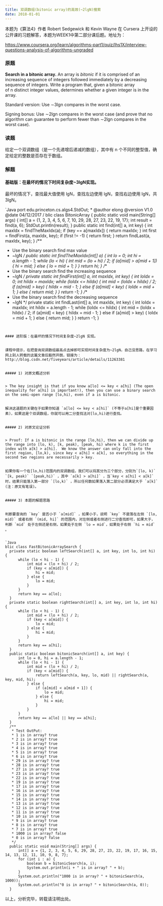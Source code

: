 ```yaml
---
title: 双调数组(bitonic array)的高效(~2lgN)搜索
date: 2018-01-01
---
```


本题为《算法4》作者 Robert Sedgewick 和 Kevin Wayne 在 Cursera 上开设的公开课的习题解答，本题为WEEK1中第二部分课后题。地址为：

https://www.coursera.org/learn/algorithms-part1/quiz/lhs1X/interview-questions-analysis-of-algorithms-ungraded


### 原题


**Search in a bitonic array.** An array is *bitonic* if it is comprised of an increasing sequence of integers followed immediately by a decreasing sequence of integers. Write a program that, given a bitonic array of n distinct integer values, determines whether a given integer is in the array.


Standard version: Use ∼3lgn compares in the worst case.

Signing bonus: Use ∼2lgn compares in the worst case (and prove that no algorithm can guarantee to perform fewer than ∼2lgn compares in the worst case).


<!--more-->


### 读题


给定一个双调数组（是一个先递增后递减的数组），其中有 n 个不同的整型值，确定给定的整数是否存在于数组。


### 解题


#### 基础版：在最坏的情况下时间复杂度~3lgN实现。


最坏的情况下，查找最大值使用 lgN，查找左边使用 lgN，查找右边使用 lgN，共3lgN。


`Java
port edu.princeton.cs.algs4.StdOut;
*
 @author elong
 @version V1.0
 @date 04/12/2017
/
blic class BitonicArray {
  public static void main(String[] args) {
      int[] a = {1, 2, 3, 4, 5, 6, 7, 10, 29, 28, 27, 23, 22, 19, 17};
      int result = find(a, 6);
      StdOut.println(result);
  }
  public static int find(int[] a, int key) {
      int maxIdx = findTheMaxIdx(a);
      if (key == a[maxIdx]) {
          return maxIdx;
      }
      int first = findFirst(a, maxIdx, key);
      if (first != -1) {
          return first;
      }
      return findLast(a, maxIdx, key);
  }
  /**
   * Use the binary search find max value
   * ~lgN
   */
  public static int findTheMaxIdx(int[] a) {
      int lo = 0;
      int hi = a.length - 1;
      while (lo < hi) {
          int mid = (lo + hi) / 2;
          if (a[mid] > a[mid + 1]) {
              hi = mid;
          } else {
              lo = mid + 1;
          }
      }
      return hi;
  }
  /**
   * Use the binary search find the increasing sequence
   * ~lgN
   */
  private static int findFirst(int[] a, int maxIdx, int key) {
      int loIdx = 0;
      int hiIdx = maxIdx;
      while (loIdx <= hiIdx) {
          int mid = (loIdx + hiIdx) / 2;
          if (a[mid] > key) {
              hiIdx = mid - 1;
          } else if (a[mid] < key) {
              loIdx = mid + 1;
          } else {
              return mid;
          }
      }
      return -1;
  }
  /**
   * Use the binary search find the decreasing sequence
   * ~lgN
   */
  private static int findLast(int[] a, int maxIdx, int key) {
      int loIdx = maxIdx;
      int hiIdx = a.length - 1;
      while (loIdx <= hiIdx) {
          int mid = (loIdx + hiIdx) / 2;
          if (a[mid] < key) {
              hiIdx = mid - 1;
          } else if (a[mid] > key) {
              loIdx = mid + 1;
          } else {
              return mid;
          }
      }
      return -1;
  }
```


#### 进阶版：在最坏的情况下时间复杂度~2lgN 实现。


课程中提示，在把查询双调数组最高点去掉即可实现时间复杂度为~2lgN，自己没思路，在学习网上别人转载的这篇文章后豁然开朗，链接为：http://blog.csdn.net/fiveyears/article/details/11263381


##### 1) 对原文概述分析


> The key insight is that if you know a[lo] <= key < a[hi] (The open inequality for a[hi] is important!), then you can use a binary search on the semi-open range [lo,hi), even if a is bitonic.  


解决这道题的关键在于如果你知道 `a[lo] <= key < a[hi]` (不等于a[hi]是个重要因素)，如果这是个双调数组，你就可以用二分查找法对[lo,hi)进行查找。


##### 2) 对原文论证分析


> Proof: If a is bitonic in the range [lo,hi), then we can divide up the range into [lo, k), [k, peak), [peak, hi) where k is the first index with a[k] > a[hi].  We know the answer can only fall into the first region, [lo,k), since key < a[hi] < a[k], so everything in the second two regions are necessarily > key. 


如果你有一个在[lo,hi)范围内的双调数组，我们可以将其分为三个部分，分别为`[lo, k)` `[k, peak)` `[peak,hi)` ，其中 `a[k] > a[hi]` ，当`key < a[hi] < a[k]`   时，结果只能落入第一部分 `[lo,k)` ，所以任何数如果落入第二部分必须满足大于 `a[k]`  (注：原文有笔误)。


##### 3) 本题的解题思路


判断要查询的 `key` 是否小于 `a[mid]` ，如果小于，说明 `key` 不是落在左侧 `[lo, mid)` 或者右侧 `(mid, hi]` 的范围内，对左侧或者右侧进行二分查找即可，如果大于，判断 `mid` 处于左侧还是右侧，如果处于左侧 `lo = mid`，如果处于右侧 `hi = mid` 。


`Java
blic class FastBitonicArraySearch {
  private static boolean leftSearch(int[] a, int key, int lo, int hi) {
      while (lo < hi - 1) {
          int mid = (lo + hi) / 2;
          if (key < a[mid]) {
              hi = mid;
          } else {
              lo = mid;
          }
      }
      return key == a[lo];
  }
  private static boolean rightSearch(int[] a, int key, int lo, int hi) {
      while (lo < hi - 1) {
          int mid = (lo + hi) / 2;
          if (key < a[mid]) {
              lo = mid;
          } else {
              hi = mid;
          }
      }
      return key == a[hi];
  }
  public static boolean bitonicSearch(int[] a, int key) {
      int lo = 0, hi = a.length - 1;
      while (lo < hi - 1) {
          int mid = (lo + hi) / 2;
          if (key < a[mid]) {
              return leftSearch(a, key, lo, mid) || rightSearch(a, key, mid, hi);
          } else {
              if (a[mid] < a[mid + 1]) {
                  lo = mid;
              } else {
                  hi = mid;
              }
          }
      }
      return key == a[lo] || key == a[hi];
  }
  /**
   * Test OutPut:
   * 1 is in array? true
   * 2 is in array? true
   * 3 is in array? true
   * 4 is in array? true
   * 5 is in array? true
   * 6 is in array? true
   * 29 is in array? true
   * 28 is in array? true
   * 27 is in array? true
   * 23 is in array? true
   * 22 is in array? true
   * 19 is in array? true
   * 17 is in array? true
   * 16 is in array? true
   * 15 is in array? true
   * 14 is in array? true
   * 13 is in array? true
   * 12 is in array? true
   * 11 is in array? true
   * 10 is in array? true
   * 9 is in array? true
   * 8 is in array? true
   * 7 is in array? true
   * 1000 is in array? false
   * 0 is in array? false
   */
  public static void main(String[] args) {
      int[] a = {1, 2, 3, 4, 5, 6, 29, 28, 27, 23, 22, 19, 17, 16, 15, 14, 13, 12, 11, 10, 9, 8, 7};
      for (int i : a) {
          boolean b = bitonicSearch(a, i);
          System.out.println(i + " is in array? " + b);
      }
      System.out.println("1000 is in array? " + bitonicSearch(a, 1000));
      System.out.println("0 is in array? " + bitonicSearch(a, 0));
  }
```


以上，分析完毕，转载请注明出处。

